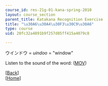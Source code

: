 ```yaml
---
course_id: res-21g-01-kana-spring-2010
layout: course_section
parent_title: Katakana Recognition Exercise
title: "\u30A6\u30A4\u30F3\u30C9\u30A6"
type: course
uid: 20fc32a4891b9f257d85ff415a4079c8

---
```


ウインドウ = _uindoo_ = "window"

Listen to the sound of the word: ([MOV](http://www.archive.org/download/MITRES21F.01S10_KATAKANA_EXERCISES/word18.mov))

  
\[[Back](/resources/res-21g-01-kana-spring-2010/katakana/katakana-recognition-exercise)\]  
\[[Home](/resources/res-21g-01-kana-spring-2010/katakana)\]